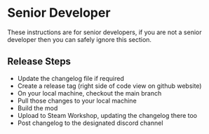 # Senior Developer
These instructions are for senior developers, if you are not a senior developer then you can safely ignore this section.

## Release Steps
 * Update the changelog file if required
 * Create a release tag (right side of code view on github website)
 * On your local machine, checkout the main branch
 * Pull those changes to your local machine
 * Build the mod
 * Upload to Steam Workshop, updating the changelog there too
 * Post changelog to the designated discord channel
